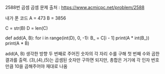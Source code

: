 2588번 곱셈
곱셈
문제 출처 : https://www.acmicpc.net/problem/2588

내가 푼 코드
A = 473
B = 3856

C = str(B)
D = len(C)


def add(A, B):
    for i in range(int(D), 0, -1):
        B_ = C[i - 1]
        print(A * int(B_))
    print(A * B)


add(A, B)
생각한 방향
두 번째로 주어진 숫자의 각 자리 수를 구해 첫 번째 수와 곱한 결과를 출력.
(3),(4),(5)는 곱셈된 숫자만 구하면 되지만, 총합은 거기에 각 인자 번호 만큼 10을 곱해주어야 재대로 나옴
